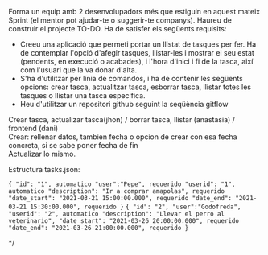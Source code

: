 <p>Forma un equip amb 2 desenvolupadors més que estiguin en aquest mateix Sprint (el mentor pot ajudar-te o suggerir-te companys).
Haureu de construir el projecte TO-DO. Ha de satisfer els següents requisits:</p>

<ul>
<li>Creeu una aplicació que permeti portar un llistat de tasques per fer. Ha de contemplar l'opció d'afegir tasques, llistar-les i mostrar el seu
estat (pendents, en execució o acabades), i l'hora d'inici i fi de la tasca, així com l'usuari que la va donar d'alta.</li>
<li>S'ha d'utilitzar per línia de comandos, i ha de contenir les següents opcions: crear tasca, actualitzar tasca, esborrar tasca, llistar
totes les tasques o llistar una tasca específica.</li>
<li>Heu d'utilitzar un repositori github seguint la seqüència gitflow</li>
</ul>

<p>Crear tasca, actualizar tasca(jhon) / borrar tasca, llistar (anastasia) / frontend (dani)<br>
Crear: rellenar datos, tambien fecha o opcion de crear con esa fecha concreta, si se sabe poner fecha de fin<br>
Actualizar lo mismo.</p>

<p>Estructura tasks.json:</p>

`{
    "id": "1", automatico
    "user":"Pepe", requerido
    "userid": "1", automatico
    "description": "Ir a comprar amapolas", requerido
    "date_start": "2021-03-21 15:00:00.000", requerido
    "date_end": "2021-03-21 15:30:00.000", requerido
}`
`{
    "id": "2",
    "user":"Godofreda",
    "userid": "2", automatico
    "description": "Llevar el perro al veterinario",
    "date_start": "2021-03-26 20:00:00.000", requerido
    "date_end": "2021-03-26 21:00:00.000", requerido
}`

*/
